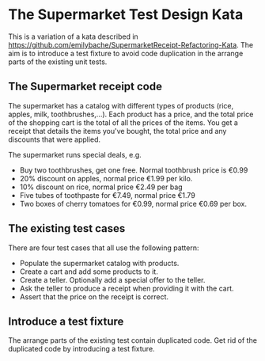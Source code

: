 # The Supermarket Test Design Kata

This is a variation of a kata described in https://github.com/emilybache/SupermarketReceipt-Refactoring-Kata. The aim is to introduce a test fixture to avoid code duplication in the arrange parts of the existing unit tests.

## The Supermarket receipt code

The supermarket has a catalog with different types of products (rice, apples, milk, toothbrushes,...). Each product has a price, and the total price of the shopping cart is the total of all the prices of the items. You get a receipt that details the items you've bought, the total price and any discounts that were applied.

The supermarket runs special deals, e.g.
 - Buy two toothbrushes, get one free. Normal toothbrush price is €0.99
 - 20% discount on apples, normal price €1.99 per kilo.
 - 10% discount on rice, normal price €2.49 per bag
 - Five tubes of toothpaste for €7.49, normal price €1.79
 - Two boxes of cherry tomatoes for €0.99, normal price €0.69 per box.

## The existing test cases

There are four test cases that all use the following pattern:
* Populate the supermarket catalog with products.
* Create a cart and add some products to it.
* Create a teller. Optionally add a special offer to the teller.
* Ask the teller to produce a receipt when providing it with the cart.
* Assert that the price on the receipt is correct.

## Introduce a test fixture

The arrange parts of the existing test contain duplicated code. Get rid of the duplicated code by introducing a test fixture.


